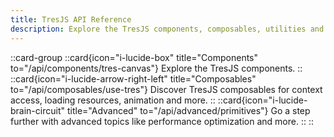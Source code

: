 ```yaml
---
title: TresJS API Reference
description: Explore the TresJS components, composables, utilities and more.
---
```


::card-group
  ::card{icon="i-lucide-box" title="Components" to="/api/components/tres-canvas"}
  Explore the TresJS components.
  ::
  ::card{icon="i-lucide-arrow-right-left" title="Composables" to="/api/composables/use-tres"}
  Discover TresJS composables for context access, loading resources, animation and more.
  ::
  ::card{icon="i-lucide-brain-circuit" title="Advanced" to="/api/advanced/primitives"}
  Go a step further with advanced topics like performance optimization and more.
  ::
::
